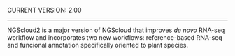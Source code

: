 CURRENT VERSION: 2.00

********************************************************************************

NGScloud2 is a major version of NGScloud that improves *de novo* RNA-seq workflow
and incorporates two new workflows: reference-based RNA-seq and funcional annotation
specifically oriented to plant species.


